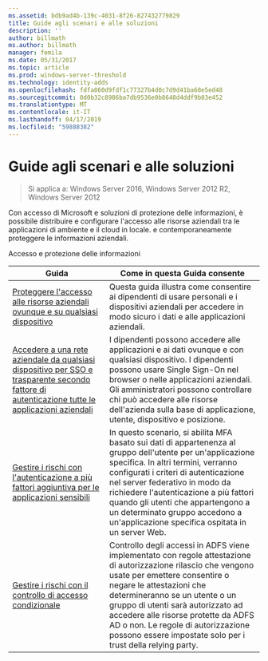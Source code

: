 ```yaml
---
ms.assetid: bdb9ad4b-139c-4031-8f26-827432779829
title: Guide agli scenari e alle soluzioni
description: ''
author: billmath
ms.author: billmath
manager: femila
ms.date: 05/31/2017
ms.topic: article
ms.prod: windows-server-threshold
ms.technology: identity-adds
ms.openlocfilehash: fdfa860d9fdf1c77327b4d0c7d9d41ba68e5ed48
ms.sourcegitcommit: 0d0b32c8986ba7db9536e0b8648d4ddf9b03e452
ms.translationtype: MT
ms.contentlocale: it-IT
ms.lasthandoff: 04/17/2019
ms.locfileid: "59888382"
---
```

# <a name="solutions-and-scenario-guides"></a>Guide agli scenari e alle soluzioni

>Si applica a: Windows Server 2016, Windows Server 2012 R2, Windows Server 2012
 
  
Con accesso di Microsoft e soluzioni di protezione delle informazioni, è possibile distribuire e configurare l'accesso alle risorse aziendali tra le applicazioni di ambiente e il cloud in locale. e contemporaneamente proteggere le informazioni aziendali.  
  
Accesso e protezione delle informazioni  
  
|Guida|Come in questa Guida consente                                                                                                                                                                                                                                                                                                                                                                                                    
|-----|-----  
| [Proteggere l'accesso alle risorse aziendali ovunque e su qualsiasi dispositivo](https://technet.microsoft.com/library/dn550982.aspx)|Questa guida illustra come consentire ai dipendenti di usare personali e i dispositivi aziendali per accedere in modo sicuro i dati e alle applicazioni aziendali.                                                                                                                                                                                    
| [Accedere a una rete aziendale da qualsiasi dispositivo per SSO e trasparente secondo fattore di autenticazione tutte le applicazioni aziendali](https://technet.microsoft.com/library/dn280945.aspx) | I dipendenti possono accedere alle applicazioni e ai dati ovunque e con qualsiasi dispositivo. I dipendenti possono usare Single Sign-On nel browser o nelle applicazioni aziendali. Gli amministratori possono controllare chi può accedere alle risorse dell'azienda sulla base di applicazione, utente, dispositivo e posizione.                                        
| [Gestire i rischi con l'autenticazione a più fattori aggiuntiva per le applicazioni sensibili](https://technet.microsoft.com/library/dn280949.aspx)| In questo scenario, si abilita MFA basato sui dati di appartenenza al gruppo dell'utente per un'applicazione specifica. In altri termini, verranno configurati i criteri di autenticazione nel server federativo in modo da richiedere l'autenticazione a più fattori quando gli utenti che appartengono a un determinato gruppo accedono a un'applicazione specifica ospitata in un server Web.  
| [Gestire i rischi con il controllo di accesso condizionale](https://technet.microsoft.com/library/dn280937.aspx) | Controllo degli accessi in ADFS viene implementato con regole attestazione di autorizzazione rilascio che vengono usate per emettere consentire o negare le attestazioni che determineranno se un utente o un gruppo di utenti sarà autorizzato ad accedere alle risorse protette da ADFS AD o non. Le regole di autorizzazione possono essere impostate solo per i trust della relying party.
  


